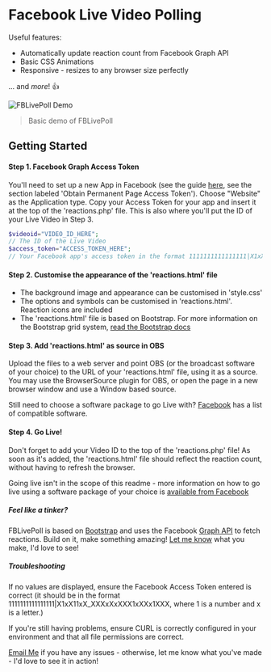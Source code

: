 # Facebook Live Video Polling
Useful features:
* Automatically update reaction count from Facebook Graph API
* Basic CSS Animations
* Responsive - resizes to any browser size perfectly

... and *more*! :+1:

![FBLivePoll Demo](http://i.imgur.com/Vy5Kepg.png)
> Basic demo of FBLivePoll

## Getting Started
#### Step 1. Facebook Graph Access Token
You'll need to set up a new App in Facebook (see the guide [here](https://developers.facebook.com/docs/marketing-api/authentication), see the section labeled 'Obtain Permanent Page Access Token'). Choose "Website" as the Application type. Copy your Access Token for your app and insert it at the top of the 'reactions.php' file. This is also where you'll put the ID of your Live Video in Step 3.

```php
$videoid="VIDEO_ID_HERE"; 
// The ID of the Live Video
$access_token="ACCESS_TOKEN_HERE"; 
// Your Facebook app's access token in the format 1111111111111111|X1xX11xX_XXXxXxXXX1xXXx1XXX
```

#### Step 2. Customise the appearance of the 'reactions.html' file
- The background image and appearance can be customised in 'style.css'
- The options and symbols can be customised in 'reactions.html'. Reaction icons are included
- The 'reactions.html' file is based on Bootstrap. For more information on the Bootstrap grid system, [read the Bootstrap docs](http://getbootstrap.com/css/#grid)

#### Step 3. Add 'reactions.html' as source in OBS
Upload the files to a web server and point OBS (or the broadcast software of your choice) to the URL of your 'reactions.html' file, using it as a source. You may use the BrowserSource plugin for OBS, or open the page in a new browser window and use a Window based source.

Still need to choose a software package to go Live with? [Facebook]((https://www.facebook.com/facebookmedia/get-started/live)) has a list of compatible software.

#### Step 4. Go Live!
Don't forget to add your Video ID to the top of the 'reactions.php' file! As soon as it's added, the 'reactions.html' file should reflect the reaction count, without having to refresh the browser.

Going live isn't in the scope of this readme - more information on how to go live using a software package of your choice is [available from Facebook](https://www.facebook.com/facebookmedia/get-started/live)


##### Feel like a tinker?

FBLivePoll is based on [Bootstrap](http://getbootstrap.com) and uses the Facebook [Graph API](https://developers.facebook.com/docs/graph-api) to fetch reactions. Build on it, make something amazing! [Let me know](mailto:hayden@gennext.net.au) what you make, I'd love to see!


##### Troubleshooting

If no values are displayed, ensure the Facebook Access Token entered is correct (it should be in the format 1111111111111111|X1xX11xX_XXXxXxXXX1xXXx1XXX, where 1 is a number and x is a letter.)

If you're still having problems, ensure CURL is correctly configured in your environment and that all file permissions are correct.

[Email Me](mailto:hayden@gennext.net.au) if you have any issues - otherwise, let me know what you've made - I'd love to see it in action!
